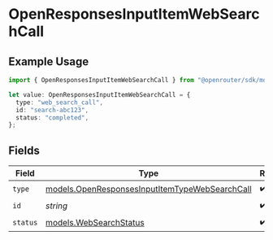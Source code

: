 # OpenResponsesInputItemWebSearchCall

## Example Usage

```typescript
import { OpenResponsesInputItemWebSearchCall } from "@openrouter/sdk/models";

let value: OpenResponsesInputItemWebSearchCall = {
  type: "web_search_call",
  id: "search-abc123",
  status: "completed",
};
```

## Fields

| Field                                                                                                  | Type                                                                                                   | Required                                                                                               | Description                                                                                            | Example                                                                                                |
| ------------------------------------------------------------------------------------------------------ | ------------------------------------------------------------------------------------------------------ | ------------------------------------------------------------------------------------------------------ | ------------------------------------------------------------------------------------------------------ | ------------------------------------------------------------------------------------------------------ |
| `type`                                                                                                 | [models.OpenResponsesInputItemTypeWebSearchCall](../models/openresponsesinputitemtypewebsearchcall.md) | :heavy_check_mark:                                                                                     | N/A                                                                                                    |                                                                                                        |
| `id`                                                                                                   | *string*                                                                                               | :heavy_check_mark:                                                                                     | N/A                                                                                                    |                                                                                                        |
| `status`                                                                                               | [models.WebSearchStatus](../models/websearchstatus.md)                                                 | :heavy_check_mark:                                                                                     | N/A                                                                                                    | completed                                                                                              |